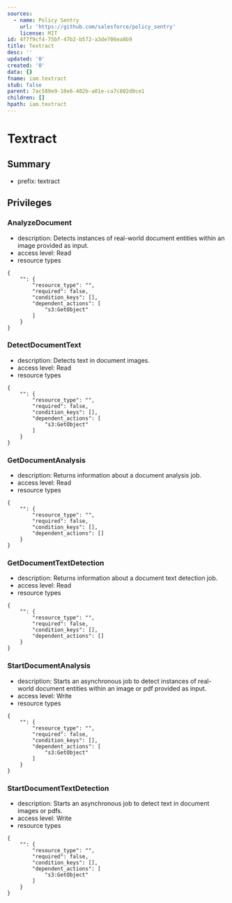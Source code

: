 ```yaml
---
sources:
  - name: Policy Sentry
    url: 'https://github.com/salesforce/policy_sentry'
    license: MIT
id: 4f7f9cf4-75bf-47b2-b572-a3de706ea8b9
title: Textract
desc: ''
updated: '0'
created: '0'
data: {}
fname: iam.textract
stub: false
parent: 7ac589e9-18e6-402b-a01e-ca7c802d0ce1
children: []
hpath: iam.textract
---
```

# Textract

## Summary

- prefix: textract

## Privileges

### AnalyzeDocument

- description: Detects instances of real-world document entities within an image provided as input.
- access level: Read
- resource types

```
{
    "": {
        "resource_type": "",
        "required": false,
        "condition_keys": [],
        "dependent_actions": [
            "s3:GetObject"
        ]
    }
}
```

### DetectDocumentText

- description: Detects text in document images.
- access level: Read
- resource types

```
{
    "": {
        "resource_type": "",
        "required": false,
        "condition_keys": [],
        "dependent_actions": [
            "s3:GetObject"
        ]
    }
}
```

### GetDocumentAnalysis

- description: Returns information about a document analysis job.
- access level: Read
- resource types

```
{
    "": {
        "resource_type": "",
        "required": false,
        "condition_keys": [],
        "dependent_actions": []
    }
}
```

### GetDocumentTextDetection

- description: Returns information about a document text detection job.
- access level: Read
- resource types

```
{
    "": {
        "resource_type": "",
        "required": false,
        "condition_keys": [],
        "dependent_actions": []
    }
}
```

### StartDocumentAnalysis

- description: Starts an asynchronous job to detect instances of real-world document entities within an image or pdf provided as input.
- access level: Write
- resource types

```
{
    "": {
        "resource_type": "",
        "required": false,
        "condition_keys": [],
        "dependent_actions": [
            "s3:GetObject"
        ]
    }
}
```

### StartDocumentTextDetection

- description: Starts an asynchronous job to detect text in document images or pdfs.
- access level: Write
- resource types

```
{
    "": {
        "resource_type": "",
        "required": false,
        "condition_keys": [],
        "dependent_actions": [
            "s3:GetObject"
        ]
    }
}
```
